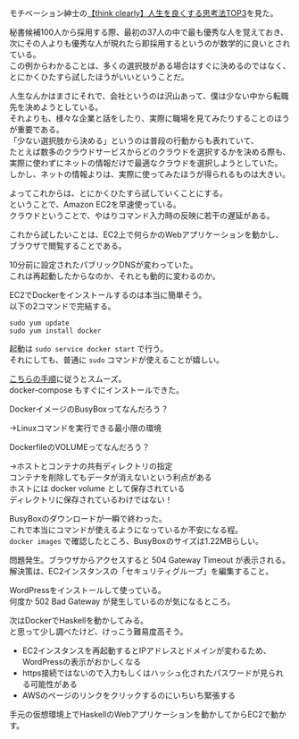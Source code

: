 モチベーション紳士の[【think clearly】人生を良くする思考法TOP3](https://www.youtube.com/watch?v=t6vUtGYoaHg)を見た。  

秘書候補100人から採用する際、最初の37人の中で最も優秀な人を覚えておき、  
次にその人よりも優秀な人が現れたら即採用するというのが数学的に良いとされている。  
この例からわかることは、多くの選択肢がある場合はすぐに決めるのではなく、  
とにかくひたすら試したほうがいいということだ。  

人生なんかはまさにそれで、会社というのは沢山あって、僕は少ない中から転職先を決めようとしている。  
それよりも、様々な企業と話をしたり、実際に職場を見てみたりすることのほうが重要である。  
「少ない選択肢から決める」というのは普段の行動からも表れていて、  
たとえば数多のクラウドサービスからどのクラウドを選択するかを決める際も、  
実際に使わずにネットの情報だけで最適なクラウドを選択しようとしていた。  
しかし、ネットの情報よりは、実際に使ってみたほうが得られるものは大きい。  

よってこれからは、とにかくひたすら試していくことにする。  
ということで、Amazon EC2を早速使っている。  
クラウドということで、やはりコマンド入力時の反映に若干の遅延がある。  

これから試したいことは、EC2上で何らかのWebアプリケーションを動かし、ブラウザで閲覧することである。  

10分前に設定されたパブリックDNSが変わっていた。  
これは再起動したからなのか、それとも動的に変わるのか。

EC2でDockerをインストールするのは本当に簡単そう。  
以下の2コマンドで完結する。

```
sudo yum update
sudo yum install docker
```

起動は `sudo service docker start` で行う。  
それにしても、普通に `sudo` コマンドが使えることが嬉しい。

[こちらの手順](https://qiita.com/yumatsud/items/33bc22f7d8f640a286f4)に従うとスムーズ。  
docker-compose もすぐにインストールできた。  

DockerイメージのBusyBoxってなんだろう？  

→Linuxコマンドを実行できる最小限の環境  

DockerfileのVOLUMEってなんだろう？  

→ホストとコンテナの共有ディレクトリの指定  
  コンテナを削除してもデータが消えないという利点がある  
  ホストには docker volume として保存されている  
  ディレクトリに保存されているわけではない！  

BusyBoxのダウンロードが一瞬で終わった。  
これで本当にコマンドが使えるようになっているか不安になる程。  
`docker images` で確認したところ、BusyBoxのサイズは1.22MBらしい。  

問題発生。ブラウザからアクセスすると 504 Gateway Timeout が表示される。  
解決策は、EC2インスタンスの「セキュリティグループ」を編集すること。  

WordPressをインストールして使っている。  
何度か 502 Bad Gateway が発生しているのが気になるところ。

次はDockerでHaskellを動かしてみる。  
と思って少し調べたけど、けっこう難易度高そう。  

* EC2インスタンスを再起動するとIPアドレスとドメインが変わるため、WordPressの表示がおかしくなる
* https接続ではないので入力もしくはハッシュ化されたパスワードが見られる可能性がある
* AWSのページのリンクをクリックするのにいちいち緊張する

手元の仮想環境上でHaskellのWebアプリケーションを動かしてからEC2で動かす。  
